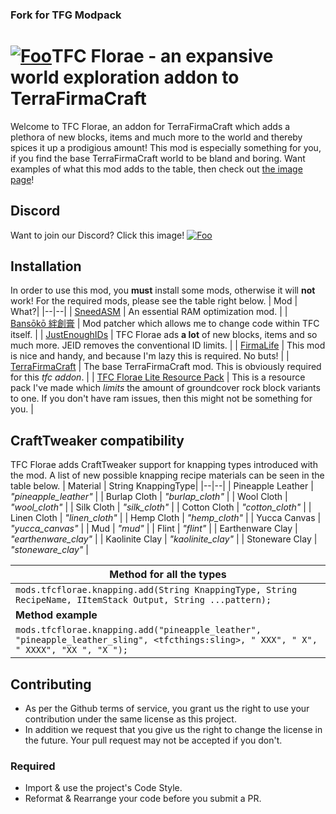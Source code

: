 ### Fork for TFG Modpack
# [![Foo](https://github.com/Verph/TFC-Florae/blob/1.12.2/image.png)](https://www.curseforge.com/minecraft/mc-mods/tfc-florae)TFC Florae - an expansive world exploration addon to TerraFirmaCraft
Welcome to TFC Florae, an addon for TerraFirmaCraft which adds a plethora of new blocks, items and much more to the world and thereby spices it up a prodigious amount! This mod is especially something for you, if you find the base TerraFirmaCraft world to be bland and boring. Want examples of what this mod adds to the table, then check out [the image page](https://www.curseforge.com/minecraft/mc-mods/tfc-florae/screenshots)!
## Discord
Want to join our Discord? Click this image!
[![Foo](https://i.imgur.com/pbAEkFq.png)](https://discord.gg/knYTg5HAKb)

## Installation
In order to use this mod, you **must** install some mods, otherwise it will **not** work! For the required mods, please see the table right below.
| Mod | What?|
|--|--|
| [SneedASM](https://www.curseforge.com/minecraft/mc-mods/sneedasm) | An essential RAM optimization mod. |
| [Bansōkō 絆創膏](https://www.curseforge.com/minecraft/mc-mods/bansoko) | Mod patcher which allows me to change code within TFC itself. |
| [JustEnoughIDs](https://www.curseforge.com/minecraft/mc-mods/jeid) | TFC Florae ads **a lot** of new blocks, items and so much more. JEID removes the conventional ID limits. |
| [FirmaLife](https://www.curseforge.com/minecraft/mc-mods/firmalife) | This mod is nice and handy, and because I'm lazy this is required. No buts! |
| [TerraFirmaCraft](https://www.curseforge.com/minecraft/mc-mods/tfcraft) | The base TerraFirmaCraft mod. This is obviously required for this *tfc addon*. |
| [TFC Florae Lite Resource Pack](https://www.curseforge.com/minecraft/mc-mods/tfc-florae/files/3372914) | This is a resource pack I've made which *limits* the amount of groundcover rock block variants to one. If you don't have ram issues, then this might not be something for you. |

## CraftTweaker compatibility
TFC Florae adds CraftTweaker support for knapping types introduced with the mod. A list of new possible knapping recipe materials can be seen in the table below.
| Material | String KnappingType|
|--|--|
| Pineapple Leather | *"pineapple_leather"* |
| Burlap Cloth | *"burlap_cloth"* |
| Wool Cloth | *"wool_cloth"* |
| Silk Cloth | *"silk_cloth"* |
| Cotton Cloth | *"cotton_cloth"* |
| Linen Cloth | *"linen_cloth"* |
| Hemp Cloth | *"hemp_cloth"* |
| Yucca Canvas | *"yucca_canvas"* |
| Mud | *"mud"* |
| Flint | *"flint"* |
| Earthenware Clay | *"earthenware_clay"* |
| Kaolinite Clay | *"kaolinite_clay"* |
| Stoneware Clay | *"stoneware_clay"* |

|Method for all the types|
|--|
| `mods.tfcflorae.knapping.add(String KnappingType, String RecipeName, IItemStack Output, String ...pattern);` |
| **Method example** |
| `mods.tfcflorae.knapping.add("pineapple_leather", "pineapple_leather_sling", <tfcthings:sling>, " XXX", " X", " XXXX", "XX ", "X ");` |

## Contributing

+ As per the Github terms of service, you grant us the right to use your contribution
  under the same license as this project.
+ In addition we request that you give us the right to change the license in the future.
  Your pull request may not be accepted if you don't.
  
### Required

+ Import & use the project's Code Style.
+ Reformat & Rearrange your code before you submit a PR.

